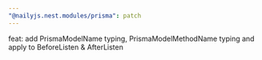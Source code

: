```yaml
---
"@nailyjs.nest.modules/prisma": patch
---
```


feat: add PrismaModelName typing, PrismaModelMethodName typing and apply to BeforeListen & AfterListen
